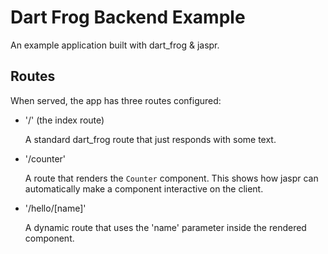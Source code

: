 # Dart Frog Backend Example

An example application built with dart_frog & jaspr.

## Routes

When served, the app has three routes configured:

- '/' (the index route)

  A standard dart_frog route that just responds with some text.

- '/counter'

  A route that renders the `Counter` component. This shows how jaspr can automatically 
  make a component interactive on the client.
  
- '/hello/[name]'

  A dynamic route that uses the 'name' parameter inside the rendered component.
